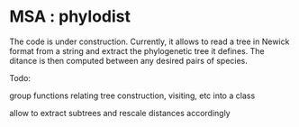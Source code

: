# MSA : phylodist
The code is under construction. Currently, it allows to read a tree in Newick format from a string and extract the phylogenetic tree it defines. The ditance is then computed between any desired pairs of species. 

Todo:

group functions relating tree construction, visiting, etc into a class

allow to extract subtrees and rescale distances accordingly
